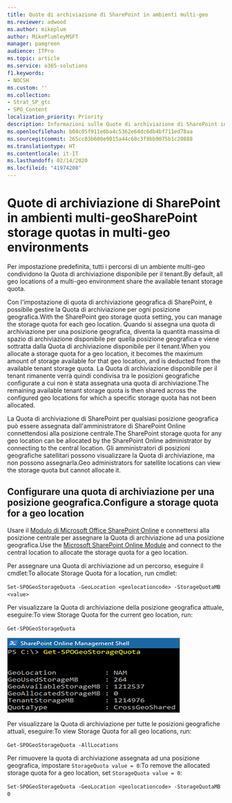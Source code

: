 ```yaml
---
title: Quote di archiviazione di SharePoint in ambienti multi-geo
ms.reviewer: adwood
ms.author: mikeplum
author: MikePlumleyMSFT
manager: pamgreen
audience: ITPro
ms.topic: article
ms.service: o365-solutions
f1.keywords:
- NOCSH
ms.custom: ''
ms.collection:
- Strat_SP_gtc
- SPO_Content
localization_priority: Priority
description: Informazioni sulle Quote di archiviazione di SharePoint in ambienti multi-geo.
ms.openlocfilehash: b04c05f911e6ba4c5362e64dc6db4bf711ed78aa
ms.sourcegitcommit: 265cc03b600e9015a44c60c3f8bb9075b1c20888
ms.translationtype: HT
ms.contentlocale: it-IT
ms.lasthandoff: 02/14/2020
ms.locfileid: "41974208"
---
```

# <a name="sharepoint-storage-quotas-in-multi-geo-environments"></a><span data-ttu-id="99e8f-103">Quote di archiviazione di SharePoint in ambienti multi-geo</span><span class="sxs-lookup"><span data-stu-id="99e8f-103">SharePoint storage quotas in multi-geo environments</span></span>

<span data-ttu-id="99e8f-104">Per impostazione predefinita, tutti i percorsi di un ambiente multi-geo condividono la Quota di archiviazione disponibile per il tenant.</span><span class="sxs-lookup"><span data-stu-id="99e8f-104">By default, all geo locations of a multi-geo environment share the available tenant storage quota.</span></span>

<span data-ttu-id="99e8f-105">Con l'impostazione di quota di archiviazione geografica di SharePoint, è possibile gestire la Quota di archiviazione per ogni posizione geografica.</span><span class="sxs-lookup"><span data-stu-id="99e8f-105">With the SharePoint geo storage quota setting, you can manage the storage quota for each geo location.</span></span> <span data-ttu-id="99e8f-106">Quando si assegna una quota di archiviazione per una posizione geografica, diventa la quantità massima di spazio di archiviazione disponibile per quella posizione geografica e viene sottratta dalla Quota di archiviazione disponibile per il tenant.</span><span class="sxs-lookup"><span data-stu-id="99e8f-106">When you allocate a storage quota for a geo location, it becomes the maximum amount of storage available for that geo location, and is deducted from the available tenant storage quota.</span></span> <span data-ttu-id="99e8f-107">La Quota di archiviazione disponibile per il tenant rimanente verrà quindi condivisa tra le posizioni geografiche configurate a cui non è stata assegnata una quota di archiviazione.</span><span class="sxs-lookup"><span data-stu-id="99e8f-107">The remaining available tenant storage quota is then shared across the configured geo locations for which a specific storage quota has not been allocated.</span></span>

<span data-ttu-id="99e8f-108">La Quota di archiviazione di SharePoint per qualsiasi posizione geografica può essere assegnata dall'amministratore di SharePoint Online connettendosi alla posizione centrale.</span><span class="sxs-lookup"><span data-stu-id="99e8f-108">The SharePoint storage quota for any geo location can be allocated by the SharePoint Online administrator by connecting to the central location.</span></span> <span data-ttu-id="99e8f-109">Gli amministratori di posizioni geografiche satellitari possono visualizzare la Quota di archiviazione, ma non possono assegnarla.</span><span class="sxs-lookup"><span data-stu-id="99e8f-109">Geo administrators for satellite locations can view the storage quota but cannot allocate it.</span></span>

## <a name="configure-a-storage-quota-for-a-geo-location"></a><span data-ttu-id="99e8f-110">Configurare una quota di archiviazione per una posizione geografica.</span><span class="sxs-lookup"><span data-stu-id="99e8f-110">Configure a storage quota for a geo location</span></span>

<span data-ttu-id="99e8f-111">Usare il [Modulo di Microsoft Office SharePoint Online](https://www.microsoft.com/download/details.aspx?id=35588 ) e connettersi alla posizione centrale per assegnare la Quota di archiviazione ad una posizione geografica.</span><span class="sxs-lookup"><span data-stu-id="99e8f-111">Use the [Microsoft SharePoint Online Module](https://www.microsoft.com/download/details.aspx?id=35588 ) and connect to the central location to allocate the storage quota for a geo location.</span></span> 

<span data-ttu-id="99e8f-112">Per assegnare una Quota di archiviazione ad un percorso, eseguire il cmdlet:</span><span class="sxs-lookup"><span data-stu-id="99e8f-112">To allocate Storage Quota for a location, run cmdlet:</span></span>

`Set-SPOGeoStorageQuota -GeoLocation <geolocationcode> -StorageQuotaMB <value>`

<span data-ttu-id="99e8f-113">Per visualizzare la Quota di archiviazione della posizione geografica attuale, eseguire:</span><span class="sxs-lookup"><span data-stu-id="99e8f-113">To view Storage Quota for the current geo location, run:</span></span>

`Get-SPOGeoStorageQuota`

![Schermata della finestra di PowerShell che mostra il cmdlet Get-SPOGeoStorageQuota](media/multi-geo-storage-quota.png)

<span data-ttu-id="99e8f-115">Per visualizzare la Quota di archiviazione per tutte le posizioni geografiche attuali, eseguire:</span><span class="sxs-lookup"><span data-stu-id="99e8f-115">To view Storage Quota for all geo locations, run:</span></span>

`Get-SPOGeoStorageQuota -AllLocations`

<span data-ttu-id="99e8f-116">Per rimuovere la quota di archiviazione assegnata ad una posizione geografica, impostare `StorageQuota value = 0`:</span><span class="sxs-lookup"><span data-stu-id="99e8f-116">To remove the allocated storage quota for a geo location, set `StorageQuota value = 0`:</span></span>

`Set-SPOGeoStorageQuota -GeoLocation <geolocationcode> -StorageQuotaMB 0`
